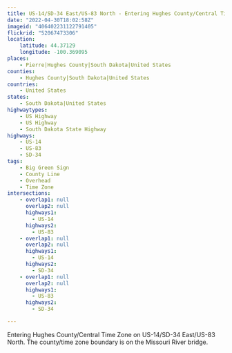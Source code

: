 ```yaml
---
title: US-14/SD-34 East/US-83 North - Entering Hughes County/Central Time Zone
date: "2022-04-30T18:02:58Z"
imageid: "406402231122791405"
flickrid: "52067473306"
location:
    latitude: 44.37129
    longitude: -100.369095
places:
    - Pierre|Hughes County|South Dakota|United States
counties:
    - Hughes County|South Dakota|United States
countries:
    - United States
states:
    - South Dakota|United States
highwaytypes:
    - US Highway
    - US Highway
    - South Dakota State Highway
highways:
    - US-14
    - US-83
    - SD-34
tags:
    - Big Green Sign
    - County Line
    - Overhead
    - Time Zone
intersections:
    - overlap1: null
      overlap2: null
      highways1:
        - US-14
      highways2:
        - US-83
    - overlap1: null
      overlap2: null
      highways1:
        - US-14
      highways2:
        - SD-34
    - overlap1: null
      overlap2: null
      highways1:
        - US-83
      highways2:
        - SD-34

---
```

Entering Hughes County/Central Time Zone on US-14/SD-34 East/US-83 North.  The county/time zone boundary is on the Missouri River bridge.